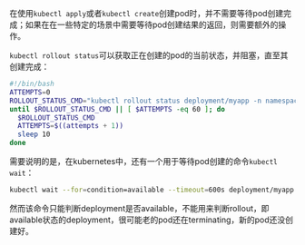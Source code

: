 在使用`kubectl apply`或者`kubectl create`创建pod时，并不需要等待pod创建完成；如果在在一些特定的场景中需要等待pod创建结果的返回，则需要额外的操作。

`kubectl rollout status`可以获取正在创建的pod的当前状态，并阻塞，直至其创建完成： 

```Bash
#!/bin/bash
ATTEMPTS=0
ROLLOUT_STATUS_CMD="kubectl rollout status deployment/myapp -n namespace"
until $ROLLOUT_STATUS_CMD || [ $ATTEMPTS -eq 60 ]; do
  $ROLLOUT_STATUS_CMD
  ATTEMPTS=$((attempts + 1))
  sleep 10
done
```



需要说明的是，在kubernetes中，还有一个用于等待pod创建的命令`kubectl wait`：

```Bash
kubectl wait --for=condition=available --timeout=600s deployment/myapp -n namespace
```

然而该命令只能判断deployment是否available，不能用来判断rollout，即available状态的deployment，很可能老的pod还在terminating，新的pod还没创建好。
